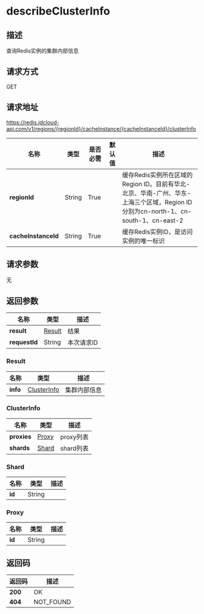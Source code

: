 # describeClusterInfo


## 描述
查询Redis实例的集群内部信息

## 请求方式
GET

## 请求地址
https://redis.jdcloud-api.com/v1/regions/{regionId}/cacheInstance/{cacheInstanceId}/clusterInfo

|名称|类型|是否必需|默认值|描述|
|---|---|---|---|---|
|**regionId**|String|True| |缓存Redis实例所在区域的Region ID。目前有华北-北京、华南-广州、华东-上海三个区域，Region ID分别为cn-north-1、cn-south-1、cn-east-2|
|**cacheInstanceId**|String|True| |缓存Redis实例ID，是访问实例的唯一标识|

## 请求参数
无


## 返回参数
|名称|类型|描述|
|---|---|---|
|**result**|[Result](#Result)|结果|
|**requestId**|String|本次请求ID|

### <a name="Result">Result</a>
|名称|类型|描述|
|---|---|---|
|**info**|[ClusterInfo](#ClusterInfo)|集群内部信息|
### <a name="ClusterInfo">ClusterInfo</a>
|名称|类型|描述|
|---|---|---|
|**proxies**|[Proxy](#Proxy)|proxy列表|
|**shards**|[Shard](#Shard)|shard列表|
### <a name="Shard">Shard</a>
|名称|类型|描述|
|---|---|---|
|**id**|String| |
### <a name="Proxy">Proxy</a>
|名称|类型|描述|
|---|---|---|
|**id**|String| |

## 返回码
|返回码|描述|
|---|---|
|**200**|OK|
|**404**|NOT_FOUND|
